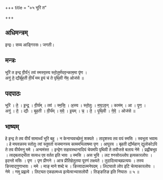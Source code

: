 +++
title = "०५ भूरि त"

+++
## अधिमन्त्रम्
इन्द्रः। सव्य आङ्गिरसः। जगती।

## मन्त्रः
भूरि॑ त इन्द्र वी॒र्यं१॒॑ तव॑ स्मस्य॒स्य स्तो॒तुर्म॑घव॒न्काम॒मा पृ॑ण ।  
अनु॑ ते॒ द्यौर्बृ॑ह॒ती वी॒र्यं॑ मम इ॒यं च॑ ते पृथि॒वी ने॑म॒ ओज॑से ॥

## पदपाठः
भूरि॑ । ते॒ । इ॒न्द्र॒ । वी॒र्य॑म् । तव॑ । स्म॒सि॒ । अ॒स्य । स्तो॒तुः । म॒घ॒ऽव॒न् । काम॑म् । आ । पृ॒ण॒ ।  
अनु॑ । ते॒ । द्यौः । बृ॒ह॒ती । वी॒र्य॑म् । म॒मे॒ । इ॒यम् । च॒ । ते॒ । पृ॒थि॒वी । ने॒मे॒ । ओज॑से ॥

## भाष्यम्
हे इन्द्र ते तव वीर्यं सामार्थ्यं भूरि बहु । न केनाप्यवच्छेत्तुं शक्यते । तादृशस्य तव वयं स्मसि । स्वभूता भवामः । हे मघवन्नस्य स्तोतुः त्वां स्तुवतो यजमानस्य काममभिलाषमा पृण । आपूरय । बृहती द्यौर्महान् द्युलोकोऽपि ते तव वीर्यमनु ममे । अन्वमंस्त । इन्द्रेण सहावस्थानादियं चेयमपि पृथिवी ते तवौजसे बलाय नेमे । प्रह्वीबभूव । त्वद्बलाद्भीता सत्यध एव वर्तत इति भावः ॥ स्मसि । अस भुवि । लट श्नसोरल्लोप इत्यकारलोपः । इदन्तो मसिः । पृण । पृण प्रीणने । आत्र प्रीतिहेतुतया पूरणं लक्ष्यते । तुदादित्वाच्छप्रत्ययः । तस्य ङित्त्वाद्गुणाभावः । ममे । माङ् माने शब्दे च । ङित्त्वादात्मनेपदम् । लिट्यातो लोप इटि चेत्याकारलोपः । नेमे । णमु प्रह्वत्वे । लिट्यत एकहल्मध्य इत्येत्वाभ्यासलोपौ । तिङ्ङतिङ इति निघातः ॥ ५ ॥